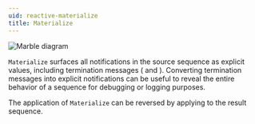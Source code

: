 ```yaml
---
uid: reactive-materialize
title: Materialize
---
```


![Marble diagram](~/images/reactive-materialize.svg)

`Materialize` surfaces all notifications in the source sequence as explicit values, including termination messages (<xref href="System.IObserver`1.OnError*"/> and <xref href="System.IObserver`1.OnCompleted*"/>). Converting termination messages into explicit notifications can be useful to reveal the entire behavior of a sequence for debugging or logging purposes.

The application of `Materialize` can be reversed by applying <xref href="Bonsai.Reactive.Dematerialize"/> to the result sequence.
